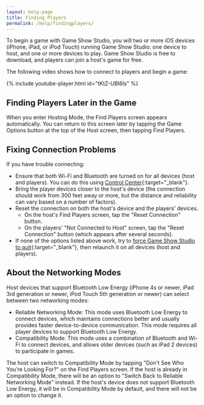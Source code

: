 ```yaml
---
layout: help-page
title: Finding Players
permalink: /help/findingplayers/
---
```


To begin a game with Game Show Studio, you will two or more iOS devices (iPhone, iPad, or iPod Touch) running Game Show Studio: one device to host, and one or more devices to play. Game Show Studio is free to download, and players can join a host's game for free.

The following video shows how to connect to players and begin a game:

{% include youtube-player.html id="tKtZ-UBI6ls" %}

## Finding Players Later in the Game

When you enter Hosting Mode, the Find Players screen appears automatically. You can return to this screen later by tapping the Game Options button at the top of the Host screen, then tapping Find Players.

## Fixing Connection Problems

If you have trouble connecting:

* Ensure that both Wi-Fi and Bluetooth are turned on for all devices (host and players). You can do this using [Control Center](https://support.apple.com/en-us/HT202769){:target="_blank<!-- markup clean_ -->"}.
* Bring the player devices closer to the host's device (the connection should work from 300 feet away or more, but the distance and reliability can vary based on a number of factors).
* Reset the connection on both the host's device and the players' devices.
    * On the host's Find Players screen, tap the "Reset Connection" button.
    * On the players' "Not Connected to Host" screen, tap the "Reset Connection" button (which appears after several seconds).
* If none of the options listed above work, try to [force Game Show Studio to quit](https://support.apple.com/en-us/HT201330){:target="_blank<!-- markup clean_ -->"}, then relaunch it on all devices (host and players).

## About the Networking Modes

Host devices that support Bluetooth Low Energy (iPhone 4s or newer, iPad 3rd generation or newer, iPod Touch 5th generation or newer) can select between two networking modes:

* Reliable Networking Mode: This mode uses Bluetooth Low Energy to connect devices, which maintains connections better and usually provides faster device-to-device communication. This mode requires all player devices to support Bluetooth Low Energy.
* Compatibility Mode: This mode uses a combination of Bluetooth and Wi-Fi to connect devices, and allows older devices (such as iPad 2 devices) to participate in games.

The host can switch to Compatibility Mode by tapping "Don't See Who You're Looking For?" on the Find Players screen. If the host is already in Compatibility Mode, there will be an option to "Switch Back to Reliable Networking Mode" instead. If the host's device does not support Bluetooth Low Energy, it will be in Compatibility Mode by default, and there will not be an option to change it.
